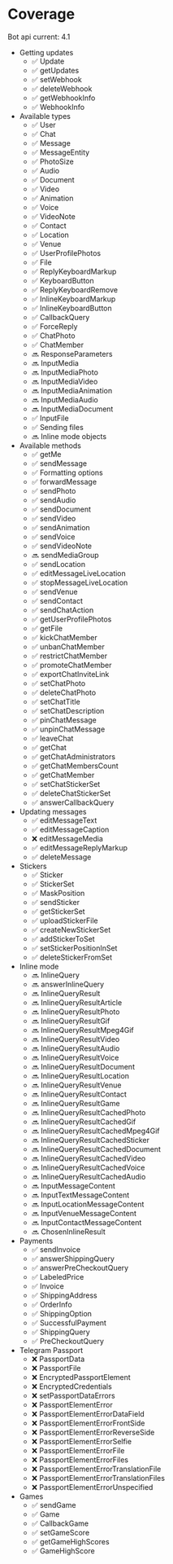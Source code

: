 # Coverage

Bot api current: 4.1

- Getting updates
  - ✅ Update
  - ✅ getUpdates
  - ✅ setWebhook
  - ✅ deleteWebhook
  - ✅ getWebhookInfo
  - ✅ WebhookInfo
- Available types
  - ✅ User
  - ✅ Chat
  - ✅ Message
  - ✅ MessageEntity
  - ✅ PhotoSize
  - ✅ Audio
  - ✅ Document
  - ✅ Video
  - ✅ Animation
  - ✅ Voice
  - ✅ VideoNote
  - ✅ Contact
  - ✅ Location
  - ✅ Venue
  - ✅ UserProfilePhotos
  - ✅ File
  - ✅ ReplyKeyboardMarkup
  - ✅ KeyboardButton
  - ✅ ReplyKeyboardRemove
  - ✅ InlineKeyboardMarkup
  - ✅ InlineKeyboardButton
  - ✅ CallbackQuery
  - ✅ ForceReply
  - ✅ ChatPhoto
  - ✅ ChatMember
  - 🔜 ResponseParameters
  - 🔜 InputMedia
  - 🔜 InputMediaPhoto
  - 🔜 InputMediaVideo
  - 🔜 InputMediaAnimation
  - 🔜 InputMediaAudio
  - 🔜 InputMediaDocument
  - ✅ InputFile
  - ✅ Sending files
  - 🔜 Inline mode objects
- Available methods
  - ✅ getMe
  - ✅ sendMessage
  - ✅ Formatting options
  - ✅ forwardMessage
  - ✅ sendPhoto
  - ✅ sendAudio
  - ✅ sendDocument
  - ✅ sendVideo
  - ✅ sendAnimation
  - ✅ sendVoice
  - ✅ sendVideoNote
  - 🔜 sendMediaGroup
  - ✅ sendLocation
  - ✅ editMessageLiveLocation
  - ✅ stopMessageLiveLocation
  - ✅ sendVenue
  - ✅ sendContact
  - ✅ sendChatAction
  - ✅ getUserProfilePhotos
  - ✅ getFile
  - ✅ kickChatMember
  - ✅ unbanChatMember
  - ✅ restrictChatMember
  - ✅ promoteChatMember
  - ✅ exportChatInviteLink
  - ✅ setChatPhoto
  - ✅ deleteChatPhoto
  - ✅ setChatTitle
  - ✅ setChatDescription
  - ✅ pinChatMessage
  - ✅ unpinChatMessage
  - ✅ leaveChat
  - ✅ getChat
  - ✅ getChatAdministrators
  - ✅ getChatMembersCount
  - ✅ getChatMember
  - ✅ setChatStickerSet
  - ✅ deleteChatStickerSet
  - ✅ answerCallbackQuery
- Updating messages
  - ✅ editMessageText
  - ✅ editMessageCaption
  - ❌ editMessageMedia
  - ✅ editMessageReplyMarkup
  - ✅ deleteMessage
- Stickers
  - ✅ Sticker
  - ✅ StickerSet
  - ✅ MaskPosition
  - ✅ sendSticker
  - ✅ getStickerSet
  - ✅ uploadStickerFile
  - ✅ createNewStickerSet
  - ✅ addStickerToSet
  - ✅ setStickerPositionInSet
  - ✅ deleteStickerFromSet
- Inline mode
  - 🔜 InlineQuery
  - 🔜 answerInlineQuery
  - 🔜 InlineQueryResult
  - 🔜 InlineQueryResultArticle
  - 🔜 InlineQueryResultPhoto
  - 🔜 InlineQueryResultGif
  - 🔜 InlineQueryResultMpeg4Gif
  - 🔜 InlineQueryResultVideo
  - 🔜 InlineQueryResultAudio
  - 🔜 InlineQueryResultVoice
  - 🔜 InlineQueryResultDocument
  - 🔜 InlineQueryResultLocation
  - 🔜 InlineQueryResultVenue
  - 🔜 InlineQueryResultContact
  - 🔜 InlineQueryResultGame
  - 🔜 InlineQueryResultCachedPhoto
  - 🔜 InlineQueryResultCachedGif
  - 🔜 InlineQueryResultCachedMpeg4Gif
  - 🔜 InlineQueryResultCachedSticker
  - 🔜 InlineQueryResultCachedDocument
  - 🔜 InlineQueryResultCachedVideo
  - 🔜 InlineQueryResultCachedVoice
  - 🔜 InlineQueryResultCachedAudio
  - 🔜 InputMessageContent
  - 🔜 InputTextMessageContent
  - 🔜 InputLocationMessageContent
  - 🔜 InputVenueMessageContent
  - 🔜 InputContactMessageContent
  - 🔜 ChosenInlineResult
- Payments
  - ✅ sendInvoice
  - ✅ answerShippingQuery
  - ✅ answerPreCheckoutQuery
  - ✅ LabeledPrice
  - ✅ Invoice
  - ✅ ShippingAddress
  - ✅ OrderInfo
  - ✅ ShippingOption
  - ✅ SuccessfulPayment
  - ✅ ShippingQuery
  - ✅ PreCheckoutQuery
- Telegram Passport
  - ❌ PassportData
  - ❌ PassportFile
  - ❌ EncryptedPassportElement
  - ❌ EncryptedCredentials
  - ❌ setPassportDataErrors
  - ❌ PassportElementError
  - ❌ PassportElementErrorDataField
  - ❌ PassportElementErrorFrontSide
  - ❌ PassportElementErrorReverseSide
  - ❌ PassportElementErrorSelfie
  - ❌ PassportElementErrorFile
  - ❌ PassportElementErrorFiles
  - ❌ PassportElementErrorTranslationFile
  - ❌ PassportElementErrorTranslationFiles
  - ❌ PassportElementErrorUnspecified
- Games
  - ✅ sendGame
  - ✅ Game
  - ✅ CallbackGame
  - ✅ setGameScore
  - ✅ getGameHighScores
  - ✅ GameHighScore
  
